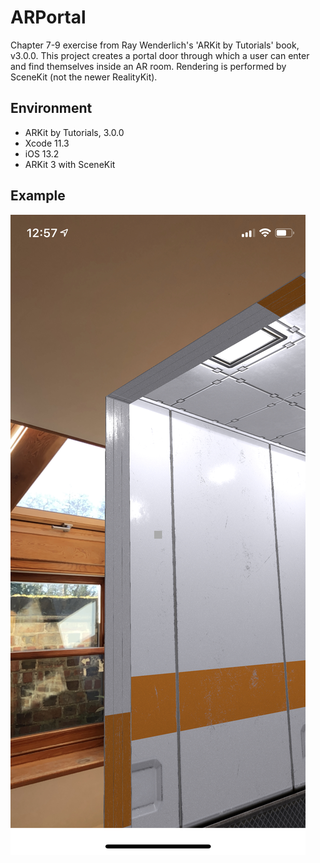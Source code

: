 # ARPortal

Chapter 7-9 exercise from Ray Wenderlich's 'ARKit by Tutorials' book, v3.0.0.
This project creates a portal door through which a user can enter and find
themselves inside an AR room. Rendering is performed by SceneKit (not the
newer RealityKit).

## Environment

- ARKit by Tutorials, 3.0.0
- Xcode 11.3
- iOS 13.2
- ARKit 3 with SceneKit

## Example

![example](docs/example.jpeg)
